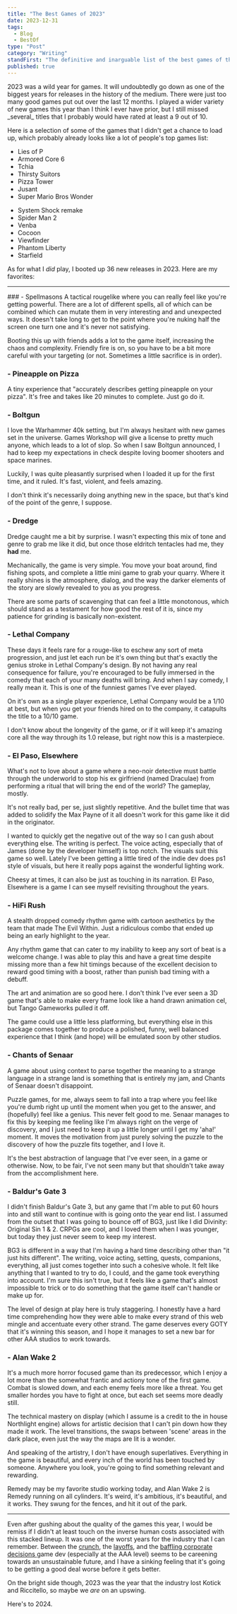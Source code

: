 ```yaml
---
title: "The Best Games of 2023"
date: 2023-12-31
tags:
  - Blog
  - BestOf
type: "Post"
category: "Writing"
standFirst: "The definitive and inarguable list of the best games of the year."
published: true
---
```

<div className="blogPost">
2023 was a wild year for games. It will undoubtedly go down as one of the biggest years for releases in the history of the medium. There were just too many good games put out over the last 12 months. I played a wider variety of new games this year than I think I ever have prior, but I still missed _several_ titles that I probably would have rated at least a 9 out of 10.

Here is a selection of some of the games that I didn't get a chance to load up, which probably already looks like a lot of people's top games list:
<div className="listColumnContainer">
<ul className="listColumn">
<li>Lies of P</li>
<li>Armored Core 6</li>
<li>Tchia</li>
<li>Thirsty Suitors</li>
<li>Pizza Tower</li>
<li>Jusant</li>
<li>Super Mario Bros Wonder</li>
</ul>
<ul className="listColumn">
<li>System Shock remake</li>
<li>Spider Man 2</li>
<li>Venba</li>
<li>Cocoon</li>
<li>Viewfinder</li>
<li>Phantom Liberty</li>
<li>Starfield</li>
</ul>
</div>


As for what I *did* play, I booted up 36 new releases in 2023. Here are my favorites:
<hr/>
### - Spellmasons
A tactical rougelike where you can really feel like you're getting powerful. There are a lot of different spells, all of which can be combined which can mutate them in very interesting and and unexpected ways. It doesn't take long to get to the point where you're nuking half the screen one turn one and it's never not satisfying. 

Booting this up with friends adds a lot to the game itself, increasing the chaos and complexity. Friendly fire is on, so you have to be a bit more careful with your targeting (or not. Sometimes a little sacrifice is in order). 
### - Pineapple on Pizza
A tiny experience that "accurately describes getting pineapple on your pizza". It's free and takes like 20 minutes to complete. Just go do it. 
### - Boltgun
I love the Warhammer 40k setting, but I'm always hesitant with new games set in the universe. Games Workshop will give a license to pretty much anyone, which leads to a lot of slop. So when I saw Boltgun announced, I had to keep my expectations in check despite loving boomer shooters and space marines. 

Luckily, I was quite pleasantly surprised when I loaded it up for the first time, and it ruled. It's fast, violent, and feels amazing. 

I don't think it's necessarily doing anything new in the space, but that's kind of the point of the genre, I suppose.  
### - Dredge
Dredge caught me a bit by surprise. I wasn't expecting this mix of tone and genre to grab me like it did, but once those eldritch tentacles had me, they **had** me. 

Mechanically, the game is very simple. You move your boat around, find fishing spots, and complete a little mini game to grab your quarry. Where it really shines is the atmosphere, dialog, and the way the darker elements of the story are slowly revealed to you as you progress. 

There are some parts of scavenging that can feel a little monotonous, which should stand as a testament for how good the rest of it is, since my patience for grinding is basically non-existent.
### - Lethal Company
These days it feels rare for a rouge-like to eschew any sort of meta progression, and just let each run be it's own thing but that's exactly the genius stroke in Lethal Company's design. By not having any real consequence for failure, you're encouraged to be fully immersed in the comedy that each of your many deaths will bring. And when I say comedy, I really mean it. This is one of the funniest games I've ever played. 

On it's own as a single player experience, Lethal Company would be a 1/10 at best, but when you get your friends hired on to the company, it catapults the title to a 10/10 game. 

I don't know about the longevity of the game, or if it will keep it's amazing core all the way through its 1.0 release, but right now this is a masterpiece. 
### - El Paso, Elsewhere

What's not to love about a game where a neo-noir detective must battle through the underworld to stop his ex girlfriend (named Draculae) from performing a ritual that will bring the end of the world? The gameplay, mostly. 

It's not really bad, per se, just slightly repetitive. And the bullet time that was added to solidify the Max Payne of it all doesn't work for this game like it did in the originator. 

I wanted to quickly get the negative out of the way so I can gush about everything else. The writing is perfect. The voice acting, especially that of James (done by the developer himself) is top notch. The visuals suit this game so well. Lately I've been getting a little tired of the indie dev does ps1 style of visuals, but here it really pops against the wonderful lighting work. 

Cheesy at times, it can also be just as touching in its narration. El Paso, Elsewhere is a game I can see myself revisiting throughout the years.
### - HiFi Rush
A stealth dropped comedy rhythm game with cartoon aesthetics by the team that made The Evil Within. Just a ridiculous combo that ended up being an early highlight to the year. 

Any rhythm game that can cater to my inability to keep any sort of beat is a welcome change. I was able to play this and have a great time despite missing more than a few hit timings because of the excellent decision to reward good timing with a boost, rather than punish bad timing with a debuff. 

The art and animation are so good here. I don't think I've ever seen a 3D game that's able to make every frame look like a hand drawn animation cel, but Tango Gameworks pulled it off. 

The game could use a little less platforming, but everything else in this package comes together to produce a polished, funny, well balanced experience that I think (and hope) will be emulated soon by other studios. 
### - Chants of Senaar
A game about using context to parse together the meaning to a strange language in a strange land is something that is entirely my jam, and Chants of Senaar doesn't disappoint.

Puzzle games, for me, always seem to fall into a trap where you feel like you're dumb right up until the moment when you get to the answer, and (hopefully) feel like a genius. This never felt good to me. Senaar manages to fix this by keeping me feeling like I'm always right on the verge of discovery, and I just need to keep it up a little longer until I get my 'aha!' moment. It moves the motivation from just purely solving the puzzle to the discovery of how the puzzle fits together, and I love it.

It's the best abstraction of language that I've ever seen, in a game or otherwise. Now, to be fair, I've not seen many but that shouldn't take away from the accomplishment here.
### - Baldur's Gate 3 
I didn't finish Baldur's Gate 3, but any game that I'm able to put 60 hours into and still want to continue with is going onto the year end list. I assumed from the outset that I was going to bounce off of BG3, just like I did Divinity: Original Sin 1 & 2. CRPGs are cool, and I loved them when I was younger, but today they just never seem to keep my interest. 

BG3 is different in a way that I'm having a hard time describing other than "it just hits different". The writing, voice acting, setting, quests, companions, everything, all just comes together into such a cohesive whole. It felt like anything that I wanted to try to do, I could, and the game took everything into account. I'm sure this isn't true, but it feels like a game that's almost impossible to trick or to do something that the game itself can't handle or make up for. 

The level of design at play here is truly staggering. I honestly have a hard time comprehending how they were able to make every strand of this web mingle and accentuate every other strand. The game deserves every GOTY that it's winning this season, and I hope it manages to set a new bar for other AAA studios to work towards.
### - Alan Wake 2
It's a much more horror focused game than its predecessor, which I enjoy a lot more than the somewhat frantic and actiony tone of the first game. Combat is slowed down, and each enemy feels more like a threat. You get smaller hordes you have to fight at once, but each set seems more deadly still. 

The technical mastery on display (which I assume is a credit to the in house Northlight engine) allows for artistic decision that I can't pin down how they made it work. The level transitions, the swaps between 'scene' areas in the dark place, even just the way the maps are lit is a wonder. 

And speaking of the artistry, I don't have enough superlatives. Everything in the game is beautiful, and every inch of the world has been touched by someone. Anywhere you look, you're going to find something relevant and rewarding.

Remedy may be my favorite studio working today, and Alan Wake 2 is Remedy running on all cylinders. It's weird, it's ambitious, it's beautiful, and it works. They swung for the fences, and hit it out of the park.
<hr/>

Even after gushing about the quality of the games this year, I would be remiss if I didn't at least touch on the inverse human costs associated with this stacked lineup. It was one of the worst years for the industry that I can remember. Between the [crunch](https://jacobin.com/2023/10/video-game-workers-crunch-exploitation-union-organizing), the [layoffs](https://www.polygon.com/23964448/video-game-industry-layoffs-crisis-2023), and the [baffling corporate decisions ](https://www.pocketgamer.biz/news/82437/the-unity-runtime-fee-farago-the-whole-story-all-in-one-place/) game dev (especially at the AAA level) seems to be careening towards an unsustainable future, and I have a sinking feeling that it's going to be getting a good deal worse before it gets better. 

On the bright side though, 2023 was the year that the industry lost Kotick and Riccitello, so maybe we *are* on an upswing.

Here's to 2024. 
</div>